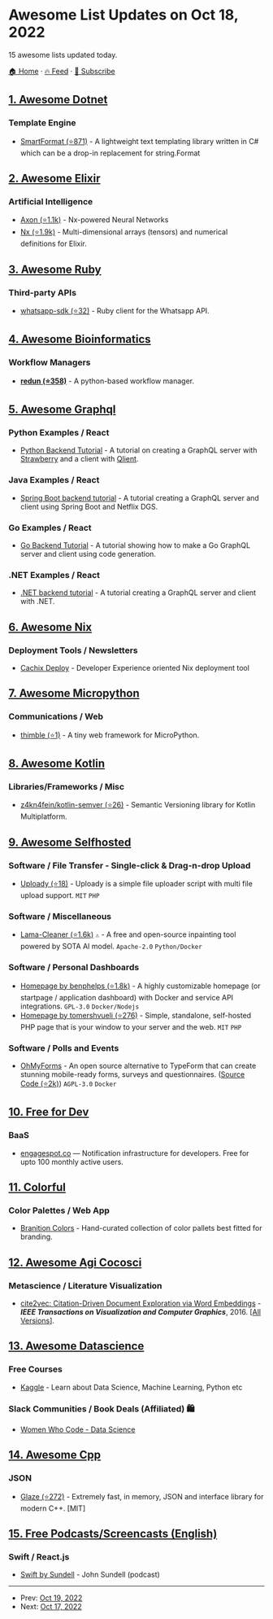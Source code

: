 # Awesome List Updates on Oct 18, 2022

15 awesome lists updated today.

[🏠 Home](/README.md) · [🔥 Feed](https://test.trackawesomelist.com/feed.xml) · [📮 Subscribe](https://trackawesomelist.us17.list-manage.com/subscribe?u=d2f0117aa829c83a63ec63c2f&id=36a103854c)



## [1. Awesome Dotnet](/content/quozd/awesome-dotnet/README.md)

### Template Engine

*   [SmartFormat (⭐871)](https://github.com/axuno/SmartFormat) - A lightweight text templating library written in C# which can be a drop-in replacement for string.Format

## [2. Awesome Elixir](/content/h4cc/awesome-elixir/README.md)

### Artificial Intelligence

*   [Axon (⭐1.1k)](https://github.com/elixir-nx/axon) - Nx-powered Neural Networks
*   [Nx (⭐1.9k)](https://github.com/elixir-nx/nx) - Multi-dimensional arrays (tensors) and numerical definitions for Elixir.

## [3. Awesome Ruby](/content/markets/awesome-ruby/README.md)

### Third-party APIs

*   [whatsapp-sdk (⭐32)](https://github.com/ignacio-chiazzo/ruby_whatsapp_sdk) - Ruby client for the Whatsapp API.

## [4. Awesome Bioinformatics](/content/danielecook/Awesome-Bioinformatics/README.md)

### Workflow Managers

*   **[redun (⭐358)](https://github.com/insitro/redun)** - A python-based workflow manager.

## [5. Awesome Graphql](/content/chentsulin/awesome-graphql/README.md)

### Python Examples / React

*   [Python Backend Tutorial](https://hasura.io/learn/graphql/backend-stack/languages/python/) - A tutorial on creating a GraphQL server with [Strawberry](https://strawberry.rocks/) and a client with [Qlient](https://qlient-org.github.io/python-qlient/site/).

### Java Examples / React

*   [Spring Boot backend tutorial](https://hasura.io/learn/graphql/backend-stack/languages/java/) - A tutorial creating a GraphQL server and client using Spring Boot and Netflix DGS.

### Go Examples / React

*   [Go Backend Tutorial](https://hasura.io/learn/graphql/backend-stack/languages/go/) - A tutorial showing how to make a Go GraphQL server and client using code generation.

### .NET Examples / React

*   [.NET backend tutorial](https://hasura.io/learn/graphql/backend-stack/languages/dotnet/) - A tutorial creating a GraphQL server and client with .NET.

## [6. Awesome Nix](/content/nix-community/awesome-nix/README.md)

### Deployment Tools / Newsletters

*   [Cachix Deploy](https://docs.cachix.org/deploy) - Developer Experience oriented Nix deployment tool

## [7. Awesome Micropython](/content/mcauser/awesome-micropython/README.md)

### Communications / Web

*   [thimble (⭐1)](https://github.com/DavesCodeMusings/thimble) - A tiny web framework for MicroPython.

## [8. Awesome Kotlin](/content/KotlinBy/awesome-kotlin/README.md)

### Libraries/Frameworks / Misc

*   [z4kn4fein/kotlin-semver (⭐26)](https://github.com/z4kn4fein/kotlin-semver) - Semantic Versioning library for Kotlin Multiplatform.

## [9. Awesome Selfhosted](/content/awesome-selfhosted/awesome-selfhosted/README.md)

### Software / File Transfer - Single-click & Drag-n-drop Upload

*   [Uploady (⭐18)](https://github.com/farisc0de/Uploady) - Uploady is a simple file uploader script with multi file upload support. `MIT` `PHP`

### Software / Miscellaneous

*   [Lama-Cleaner (⭐1.6k)](https://github.com/Sanster/lama-cleaner) `⚠` - A free and open-source inpainting tool powered by SOTA AI model. `Apache-2.0` `Python/Docker`

### Software / Personal Dashboards

*   [Homepage by benphelps (⭐1.8k)](https://github.com/benphelps/homepage) - A highly customizable homepage (or startpage / application dashboard) with Docker and service API integrations. `GPL-3.0` `Docker/Nodejs`
*   [Homepage by tomershvueli (⭐276)](https://github.com/tomershvueli/homepage) - Simple, standalone, self-hosted PHP page that is your window to your server and the web. `MIT` `PHP`

### Software / Polls and Events

*   [OhMyForms](https://ohmyform.com/) - An open source alternative to TypeForm that can create stunning mobile-ready forms, surveys and questionnaires. ([Source Code (⭐2k)](https://github.com/ohmyform/ohmyform)) `AGPL-3.0` `Docker`

## [10. Free for Dev](/content/ripienaar/free-for-dev/README.md)

### BaaS

*   [engagespot.co](https://engagespot.co/) — Notification infrastructure for developers. Free for upto 100 monthly active users.

## [11. Colorful](/content/Siddharth11/Colorful/README.md)

### Color Palettes / Web App

*   [Branition Colors](https://branition.com/colors) - Hand-curated collection of color pallets best fitted for branding.

## [12. Awesome Agi Cocosci](/content/YuzheSHI/awesome-agi-cocosci/README.md)

### Metascience / Literature Visualization

*   [cite2vec: Citation-Driven Document Exploration via Word Embeddings](https://matthewberger.github.io/papers/cite2vec.pdf) - ***IEEE Transactions on Visualization and Computer Graphics***, 2016. \[[All Versions](https://scholar.google.com/scholar?cluster=6949650208780085923\&hl=en\&as_sdt=0,5)].

## [13. Awesome Datascience](/content/academic/awesome-datascience/README.md)

### Free Courses

*   [Kaggle](https://www.kaggle.com/learn) - Learn about Data Science, Machine Learning, Python etc

### Slack Communities / Book Deals (Affiliated) 🛍

*   [Women Who Code - Data Science](https://www.womenwhocode.com/datascience)

## [14. Awesome Cpp](/content/fffaraz/awesome-cpp/README.md)

### JSON

*   [Glaze (⭐272)](https://github.com/stephenberry/glaze) - Extremely fast, in memory, JSON and interface library for modern C++. \[MIT]

## [15. Free Podcasts/Screencasts (English)](/content/EbookFoundation/free-programming-books/casts/free-podcasts-screencasts-en/README.md)

### Swift / React.js

*   [Swift by Sundell](https://www.swiftbysundell.com/podcast/) - John Sundell (podcast)

---

- Prev: [Oct 19, 2022](/content/2022/10/19/README.md)
- Next: [Oct 17, 2022](/content/2022/10/17/README.md)